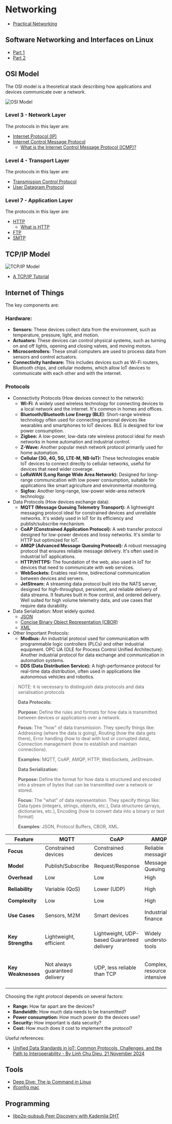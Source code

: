 # Networking

* [Practical Networking](https://www.youtube.com/watch?v=bj-Yfakjllc&list=PLIFyRwBY_4bRLmKfP1KnZA6rZbRHtxmXi)


## Software Networking and Interfaces on Linux

* [Part 1](https://www.youtube.com/watch?v=EnAZB8GI97c)
* [Part 2](https://www.youtube.com/watch?v=5WNEpE1vLvc)

## OSI Model

The OSI model is a theoretical stack describing how applications and devices communicate over a network.

![OSI Model](../assets/img/OSI-7-layers.jpg)

### Level 3 - Network Layer

The protocols in this layer are:

* [Internet Protocol (IP)](./ip.md)
* [Internet Control Message Protocol](https://www.ietf.org/rfc/rfc792.txt)
    * [What is the Internet Control Message Protocol (ICMP)?](https://www.cloudflare.com/en-gb/learning/ddos/glossary/internet-control-message-protocol-icmp/)

### Level 4 - Transport Layer

The protocols in this layer are:

* [Transmission Control Protocol](https://www.ietf.org/rfc/rfc793.txt)
* [User Datagram Protocol](https://www.ietf.org/rfc/rfc768.txt)

### Level 7 - Application Layer

The protocols in this layer are:

* [HTTP](https://en.wikipedia.org/wiki/HTTP)
    * [What is HTTP](https://www.cloudflare.com/en-gb/learning/ddos/glossary/hypertext-transfer-protocol-http/)
* [FTP](https://en.wikipedia.org/wiki/File_Transfer_Protocol)
* [SMTP](https://en.wikipedia.org/wiki/Simple_Mail_Transfer_Protocol)

## TCP/IP Model

![TCP/IP Model](../assets/img/093019_0615_TCPIPModelW3.webp)

* [A TCP/IP Tutorial](https://www.ietf.org/rfc/rfc1180.txt)

## Internet of Things

The key components are:

### Hardware:

* **Sensors:** These devices collect data from the environment, such as temperature, pressure, light, and motion.
* **Actuators:** These devices can control physical systems, such as turning on and off lights, opening and closing valves, and moving motors.
* **Microcontrollers:** These small computers are used to process data from sensors and control actuators.
* **Connectivity hardware:** This includes devices such as Wi-Fi routers, Bluetooth chips, and cellular modems, which allow IoT devices to communicate with each other and with the internet.

### Protocols

* Connectivity Protocols (How devices connect to the network):
    * **Wi-Fi**: A widely used wireless technology for connecting devices to a local network and the internet. It's common in homes and offices.
    * **Bluetooth/Bluetooth Low Energy (BLE)**: Short-range wireless technology often used for connecting personal devices like wearables and smartphones to IoT devices. BLE is designed for low power consumption.
    * **Zigbee:** A low-power, low-data rate wireless protocol ideal for mesh networks in home automation and industrial control.
    * **Z-Wave:** Another popular mesh network protocol primarily used for home automation.
    * **Cellular (3G, 4G, 5G, LTE-M, NB-IoT):** These technologies enable IoT devices to connect directly to cellular networks, useful for devices that need wider coverage.
    * **LoRaWAN (Long Range Wide Area Network):** Designed for long-range communication with low power consumption, suitable for applications like smart agriculture and environmental monitoring.
    * **Sigfox:** Another long-range, low-power wide-area network technology.
* Data Protocols (How devices exchange data):
    * **MQTT (Message Queuing Telemetry Transport):** A lightweight messaging protocol ideal for constrained devices and unreliable networks. It's widely used in IoT for its efficiency and publish/subscribe mechanism.
    * **CoAP (Constrained Application Protocol):** A web transfer protocol designed for low-power devices and lossy networks. It's similar to HTTP but optimized for IoT.
    * **AMQP (Advanced Message Queuing Protocol):** A robust messaging protocol that ensures reliable message delivery. It's often used in industrial IoT applications.
    * **HTTP/HTTPS:** The foundation of the web, also used in IoT for devices that need to communicate with web services.
    * **WebSockets:** Enables real-time, bidirectional communication between devices and servers.
    * **JetStream:** A streaming data protocol built into the NATS server, designed for high-throughput, persistent, and reliable delivery of data streams. It features built in flow control, and ordered delivery. Well suited for high volume telemetry data, and use cases that require data durability.
* Data Serialization: Most widely quoted.
    * [JSON](https://www.json.org/json-en.html)
    * [Concise Binary Object Representation (CBOR)](https://cbor.io/)
    * [XML](https://www.w3.org/TR/xml/)
* Other Important Protocols:
    * **Modbus:** An industrial protocol used for communication with programmable logic controllers (PLCs) and other industrial equipment.
    OPC UA (OLE for Process Control Unified Architecture): Another industrial protocol for data exchange and communication in automation systems.
    * **DDS (Data Distribution Service):** A high-performance protocol for real-time data distribution, often used in applications like autonomous vehicles and robotics.

> NOTE: it is necessary to distinguish data protocols and data serialisation protocols
>
> **Data Protocols:**
>
> **Purpose:** Define the rules and formats for how data is transmitted between devices or applications over a network.   
>
> **Focus:** The "how" of data transmission. They specify things like: Addressing (where the data is going), Routing (how the data gets there), Error handling (how to deal with lost or corrupted data), Connection management (how to establish and maintain connections).
>
> **Examples:** MQTT, CoAP, AMQP, HTTP, WebSockets, JetStream.
>
> **Data Serialization:**
>
> **Purpose:** Define the format for how data is structured and encoded into a stream of bytes that can be transmitted over a network or stored.   
>
> **Focus:** The "what" of data representation. They specify things like: Data types (integers, strings, objects, etc.), Data structures (arrays, dictionaries, etc.), Encoding (how to convert data into a binary or text format)   
>
> **Examples**: JSON, Protocol Buffers, CBOR, XML.

| Feature | MQTT | CoAP | AMQP | HTTP/HTTPS | WebSockets |JetStream |
|---|---|---|---|---|---|---|
| **Focus** | Constrained devices | Constrained devices | Reliable messaging | Web interaction | Real-time comms | Streaming data |
| **Model** | Publish/Subscribe | Request/Response | Message Queuing | Request/Response | Bidirectional | Publish/Subscribe |
| **Overhead** | Low | Low | High | High | Moderate | Moderate |
| **Reliability** | Variable (QoS) | Lower (UDP) | High | Variable (TCP) | Reliable (TCP) | High (Persistence) |
| **Complexity** | Low | Low | High | Moderate | Moderate | Moderate |
| **Use Cases**	| Sensors, M2M | Smart devices | Industrial, finance |	Web-connected devices | Real-time apps | High-volume IoT, telemetry, analytics |
| **Key Strengths** | Lightweight, efficient | Lightweight, UDP-based	Guaranteed delivery | Widely understood, tools | Real-time, bi-directional | High throughput, persistence, flow control |
| **Key Weaknesses** | Not always guaranteed delivery | UDP, less reliable than TCP | Complex, resource intensive |	Resource-intensive | More complex than HTTP for simple data | Requires NATS server |

Choosing the right protocol depends on several factors:

* **Range:** How far apart are the devices?
* **Bandwidth:** How much data needs to be transmitted?
* **Power consumption:** How much power do the devices use?
* **Security:** How important is data security?
* **Cost:** How much does it cost to implement the protocol?

Useful references:

* [Unified Data Standards in IoT: Common Protocols, Challenges, and the Path to Interoperability - By Linh Chu Dieu, 21 November 2024](https://smartdev.com/unified-data-standards-in-iot-enabling-interoperability-and-seamless-communication/)

## Tools

* [Deep Dive: The ip Command in Linux](https://www.youtube.com/watch?v=30mQ4fD5kMI)
* [ifconfig mac](https://www.youtube.com/watch?v=4-5x7iLiVSg)


## Programming

* [libp2p-pubsub Peer Discovery with Kademlia DHT](https://medium.com/rahasak/libp2p-pubsub-peer-discovery-with-kademlia-dht-c8b131550ac7)
